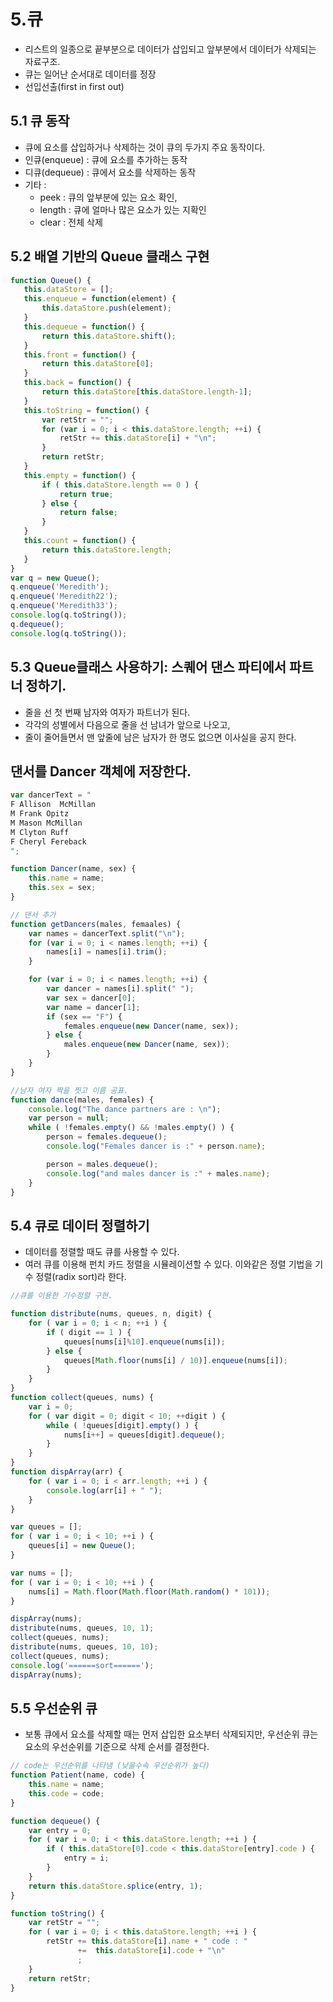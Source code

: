 # 5.큐
- 리스트의 일종으로 끝부분으로 데이터가 삽입되고 앞부분에서 데이터가 삭제되는 자료구조.
- 큐는 일어난 순서대로 데이터를 정장
- 선입선출(first in first out)

## 5.1 큐 동작
- 큐에 요소를 삽입하거나 삭제하는 것이 큐의 두가지 주요 동작이다.
- 인큐(enqueue) : 큐에 요소를 추가하는 동작
- 디큐(dequeue) : 큐에서 요소를 삭제하는 동작
- 기타 :
    - peek : 큐의 앞부분에 있는 요소 확인,
    - length : 큐에 얼마나 많은 요소가 있는 지확인
    - clear : 전체 삭제


 ## 5.2 배열 기반의 Queue 클래스 구현

 ```js
function Queue() {
    this.dataStore = [];
    this.enqueue = function(element) {
        this.dataStore.push(element);
    }
    this.dequeue = function() {
        return this.dataStore.shift();
    }
    this.front = function() {
        return this.dataStore[0];
    }
    this.back = function() {
        return this.dataStore[this.dataStore.length-1];
    }
    this.toString = function() {
        var retStr = "";
        for (var i = 0; i < this.dataStore.length; ++i) {
            retStr += this.dataStore[i] + "\n";
        }
        return retStr;
    }
    this.empty = function() {
        if ( this.dataStore.length == 0 ) {
            return true;
        } else {
            return false;
        }
    }
    this.count = function() {
        return this.dataStore.length;
    }
}
var q = new Queue();
q.enqueue('Meredith');
q.enqueue('Meredith22');
q.enqueue('Meredith33');
console.log(q.toString());
q.dequeue();
console.log(q.toString());
 ```

## 5.3 Queue클래스 사용하기: 스퀘어 댄스 파티에서 파트너 정하기.
- 줄을 선 첫 번째 남자와 여자가 파트너가 된다.
- 각각의 성별에서 다음으로 줄을 선 남녀가 앞으로 나오고,
- 줄이 줄어들면서 맨 앞줄에 남은 남자가 한 명도 없으면 이사실을 공지 한다.

## 댄서를 Dancer 객체에 저장한다.
```js
var dancerText = "
F Allison  McMillan
M Frank Opitz
M Mason McMillan
M Clyton Ruff
F Cheryl Fereback
";

function Dancer(name, sex) {
    this.name = name;
    this.sex = sex;
}

// 댄서 추가
function getDancers(males, femaales) {
    var names = dancerText.split("\n");
    for (var i = 0; i < names.length; ++i) {
        names[i] = names[i].trim();
    }

    for (var i = 0; i < names.length; ++i) {
        var dancer = names[i].split(" ");
        var sex = dancer[0];
        var name = dancer[1];
        if (sex == "F") {
            females.enqueue(new Dancer(name, sex));
        } else {
            males.enqueue(new Dancer(name, sex));
        }
    }
}

//남자 여자 짝을 찟고 이름 공표.
function dance(males, females) {
    console.log("The dance partners are : \n");
    var person = null;
    while ( !females.empty() && !males.empty() ) {
        person = females.dequeue();
        console.log("Females dancer is :" + person.name);

        person = males.dequeue();
        console.log("and males dancer is :" + males.name);
    }
}
```

## 5.4 큐로 데이터 정렬하기
- 데이터를 정렬할 때도 큐를 사용할 수 있다.
- 여러 큐를 이용해 펀치 카드 정렬을 시뮬레이션할 수 있다. 이와같은 정렬 기법을 기수 정렬(radix sort)라 한다.


```js
//큐를 이용한 기수정렬 구현.

function distribute(nums, queues, n, digit) {
    for ( var i = 0; i < n; ++i ) {
        if ( digit == 1 ) {
            queues[nums[i]%10].enqueue(nums[i]);
        } else {
            queues[Math.floor(nums[i] / 10)].enqueue(nums[i]);
        }
    }
}
function collect(queues, nums) {
    var i = 0;
    for ( var digit = 0; digit < 10; ++digit ) {
        while ( !queues[digit].empty() ) {
            nums[i++] = queues[digit].dequeue();
        }
    }
}
function dispArray(arr) {
    for ( var i = 0; i < arr.length; ++i ) {
        console.log(arr[i] + " ");
    }
}

var queues = [];
for ( var i = 0; i < 10; ++i ) {
    queues[i] = new Queue();
}

var nums = [];
for ( var i = 0; i < 10; ++i ) {
    nums[i] = Math.floor(Math.floor(Math.random() * 101));
}

dispArray(nums);
distribute(nums, queues, 10, 1);
collect(queues, nums);
distribute(nums, queues, 10, 10);
collect(queues, nums);
console.log('======sort======');
dispArray(nums);
```

## 5.5 우선순위 큐
- 보통 큐에서 요소를 삭제할 때는 먼저 삽입한 요소부터 삭제되지만, 우선순위 큐는 요소의 우선순위를 기준으로 삭제 순서를 결정한다.

```js
// code는 우선순위를 나타냄 (낮을수속 우선순위가 높다)
function Patient(name, code) {
    this.name = name;
    this.code = code;
}

function dequeue() {
    var entry = 0;
    for ( var i = 0; i < this.dataStore.length; ++i ) {
        if ( this.dataStore[0].code < this.dataStore[entry].code ) {
            entry = i;
        }
    }
    return this.dataStore.splice(entry, 1);
}

function toString() {
    var retStr = "";
    for ( var i = 0; i < this.dataStore.length; ++i ) {
        retStr += this.dataStore[i].name + " code : "
               +=  this.dataStore[i].code + "\n"
               ;
    }
    return retStr;
}
```
